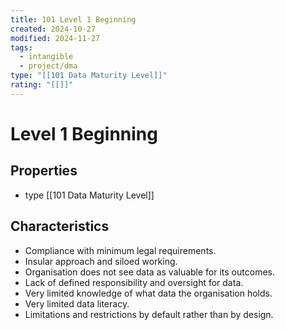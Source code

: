 ```yaml
---
title: 101 Level 1 Beginning
created: 2024-10-27
modified: 2024-11-27
tags:
  - intangible
  - project/dma
type: "[[101 Data Maturity Level]]"
rating: "[[]]"
---
```

# Level 1 Beginning
## Properties
- type [[101 Data Maturity Level]]

## Characteristics
- Compliance with minimum legal requirements.
- Insular approach and siloed working.
- Organisation does not see data as valuable for its outcomes.
- Lack of defined responsibility and oversight for data.
- Very limited knowledge of what data the organisation holds.
- Very limited data literacy.
- Limitations and restrictions by default rather than by design.